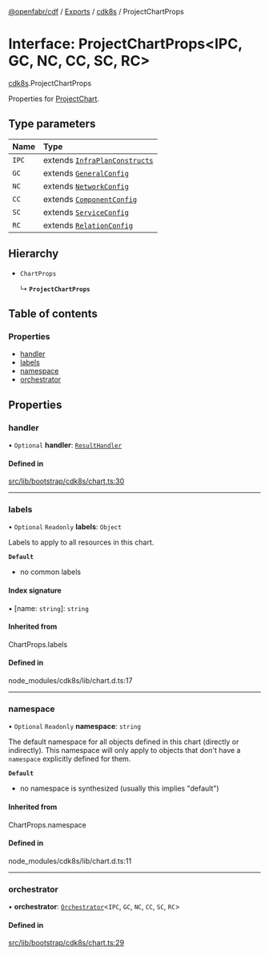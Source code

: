 [@openfabr/cdf](../README.md) / [Exports](../modules.md) / [cdk8s](../modules/cdk8s.md) / ProjectChartProps

# Interface: ProjectChartProps<IPC, GC, NC, CC, SC, RC\>

[cdk8s](../modules/cdk8s.md).ProjectChartProps

Properties for [ProjectChart](../classes/cdk8s.ProjectChart.md).

## Type parameters

| Name | Type |
| :------ | :------ |
| `IPC` | extends [`InfraPlanConstructs`](InfraPlanConstructs.md) |
| `GC` | extends [`GeneralConfig`](GeneralConfig.md) |
| `NC` | extends [`NetworkConfig`](NetworkConfig.md) |
| `CC` | extends [`ComponentConfig`](ComponentConfig.md) |
| `SC` | extends [`ServiceConfig`](ServiceConfig.md) |
| `RC` | extends [`RelationConfig`](RelationConfig.md) |

## Hierarchy

- `ChartProps`

  ↳ **`ProjectChartProps`**

## Table of contents

### Properties

- [handler](cdk8s.ProjectChartProps.md#handler)
- [labels](cdk8s.ProjectChartProps.md#labels)
- [namespace](cdk8s.ProjectChartProps.md#namespace)
- [orchestrator](cdk8s.ProjectChartProps.md#orchestrator)

## Properties

### handler

• `Optional` **handler**: [`ResultHandler`](../classes/ResultHandler.md)

#### Defined in

[src/lib/bootstrap/cdk8s/chart.ts:30](https://github.com/openfabr/cdf/blob/eefa4b7/core/typescript/src/lib/bootstrap/cdk8s/chart.ts#L30)

___

### labels

• `Optional` `Readonly` **labels**: `Object`

Labels to apply to all resources in this chart.

**`Default`**

- no common labels

#### Index signature

▪ [name: `string`]: `string`

#### Inherited from

ChartProps.labels

#### Defined in

node_modules/cdk8s/lib/chart.d.ts:17

___

### namespace

• `Optional` `Readonly` **namespace**: `string`

The default namespace for all objects defined in this chart (directly or
indirectly). This namespace will only apply to objects that don't have a
`namespace` explicitly defined for them.

**`Default`**

- no namespace is synthesized (usually this implies "default")

#### Inherited from

ChartProps.namespace

#### Defined in

node_modules/cdk8s/lib/chart.d.ts:11

___

### orchestrator

• **orchestrator**: [`Orchestrator`](../classes/Orchestrator.md)<`IPC`, `GC`, `NC`, `CC`, `SC`, `RC`\>

#### Defined in

[src/lib/bootstrap/cdk8s/chart.ts:29](https://github.com/openfabr/cdf/blob/eefa4b7/core/typescript/src/lib/bootstrap/cdk8s/chart.ts#L29)
